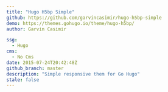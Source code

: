```yaml
---
title: "Hugo H5bp Simple"
github: https://github.com/garvincasimir/hugo-h5bp-simple
demo: https://themes.gohugo.io/theme/hugo-h5bp/
author: Garvin Casimir

ssg:
  - Hugo
cms:
  - No Cms
date: 2015-07-24T20:42:48Z
github_branch: master
description: "Simple responsive them for Go Hugo"
stale: false
---
```

